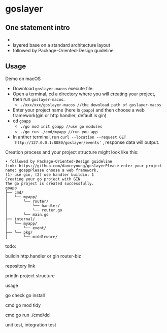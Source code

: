 # goslayer

## One statement intro

*
* layered base on a standard architecture layout
* followed by Package-Oriented-Design guideline

## Usage

Demo on macOS

* Download `goslayer-macos` execute file.
* Open a terminal, cd a directory where you will creating your project, then run `goslayer-macos`.
  * `./xxx/xxx/goslayer-macos //the download path of goslayer-macos`
* Enter your project name (here is `goapp`) and then choose a web framework(gin or http handler, default is gin)
* cd `goapp`
  * `./go mod init goapp //use go modules`
  * `./go run ./cmd/myapp //run you app`
* In anther terminal, run `curl --location --request GET 'http://127.0.0.1:8080/goslayer/events'` , response data will output.

Creation process and your project structure might look like this:

```GoSLayer is a tool that helps you to create a golang project in seconds.• layered base on a standard architecture layout
• followed by Package-Oriented-Design guideline
link: https://github.com/danceyoung/goslayerPlease enter your project name: goappPlease choose a web framework,
(1) use gin, (2) use handler buildin: 1
Creating your go project with GIN
The go project is created successfully.
goapp
├── cmd/
│   └── myapp/
│       └── router/
│           └── handler/
│           └── router.go
│       └── main.go
├── internal/
│   └── myapp/
│       └── event/
├── └── pkg/
│       └── middleware/
```

todo:

buildin http.handler or gin
router-biz

repository link

println project structure

usage

go check go install

cmd go mod tidy

cmd go run ./cmd/dd

unit test, integration test
